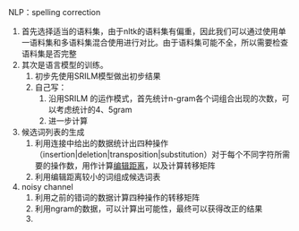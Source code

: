 NLP：spelling correction

1. 首先选择适当的语料集，由于nltk的语料集有偏重，因此我们可以通过使用单一语料集和多语料集混合使用进行对比。由于语料集可能不全，所以需要检查语料集是否完整
2. 其次是语言模型的训练。
   1. 初步先使用SRILM模型做出初步结果
   2. 自己写：
      1. 沿用SRILM 的运作模式，首先统计n-gram各个词组合出现的次数，可以考虑统计的4、5gram
      2. 进一步计算
3. 候选词列表的生成
   1. 利用连接中给出的数据统计出四种操作（insertion|deletion|transposition|substitution）对于每个不同字符所需要的操作数，用作计算<u>编辑距离</u>，以及计算转移矩阵
   2. 利用编辑距离较小的词组成候选词表
4. noisy channel
   1. 利用之前的错词的数据计算四种操作的转移矩阵
   2. 利用ngram的数据，可以计算出可能性，最终可以获得改正的结果
   3. ​